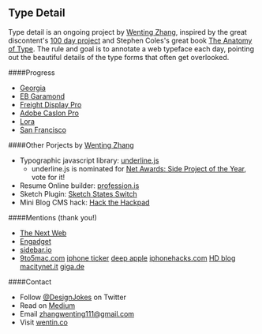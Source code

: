 Type Detail
----------

Type detail is an ongoing project by [Wenting Zhang](https://thenetawards.com/vote/talent/wenting-zhang/), inspired by the great discontent's [100 day project](https://thegreatdiscontent.com/100days) and Stephen Coles's great book [The Anatomy of Type](http://typeanatomy.com/). The rule and goal is to annotate a web typeface each day, pointing out the beautiful details of the type forms that often get overlooked.

####Progress
- [Georgia](http://typedetail.com/georgia.html)
- [EB Garamond](http://typedetail.com/eb-garamond.html)
- [Freight Display Pro](http://typedetail.com/freight-display-pro.html)
- [Adobe Caslon Pro](http://typedetail.com/caslon.html)
- [Lora](http://typedetail.com/lora.html)
- [San Francisco](http://typedetail.com/san-francisco.html)


####Other Porjects by [Wenting Zhang](https://thenetawards.com/vote/talent/wenting-zhang/)
* Typographic javascript library: [underline.js](https://github.com/wentin/underlineJS)
  * underline.js is nominated for [Net Awards: Side Project of the Year](https://thenetawards.com/vote/side-project/underline-js/), vote for it!
* Resume Online builder: [profession.is](http://profession.is/#/)
* Sketch Plugin: [Sketch States Switch](https://github.com/wentin/sketch-states-switch)
* Mini Blog CMS hack: [Hack the Hackpad](https://github.com/wentin/Hack-the-Hackpad)


####Mentions (thank you!)
* [The Next Web](http://thenextweb.com/apple/2015/05/25/font-of-all-knowledge/)
* [Engadget](http://de.engadget.com/2015/05/25/apples-neue-font-san-francisco-unter-der-lupe/)
* [sidebar.io](http://sidebar.io/2015/5/24)
* [9to5mac.com](http://9to5mac.com/2015/05/25/apple-typeface-san-francisco/)  [iphone ticker](http://www.iphone-ticker.de/san-francisco-alle-hintergruende-zur-neuen-ios-9-schriftart-82024/) [deep apple](http://deepapple.com/news/48147.html) [iphonehacks.com](http://www.iphonehacks.com/2015/05/designer-highlights-the-detail-in-apples-new-san-francisco-font.html) [HD blog](http://apple.hdblog.it/2015/05/25/Un-designer-mostra-perche-Apple-ha-scelto-di-usare-il-nuovo-font-San-Francisco/) [macitynet.it](http://www.macitynet.it/font-san-francisco-designer-spiega-perche-apple-lo-ha-scelto/) [giga.de](http://www.giga.de/apps/ios-9/news/san-francisco-was-an-apples-neuer-schrift-so-gut-ist/)

####Contact
* Follow [@DesignJokes](http://twitter.com/DesignJokes) on Twitter
* Read on [Medium](https://medium.com/@wenting_zhang)
* Email <zhangwenting111@gmail.com>
* Visit [wentin.co](http://wentin.co)
